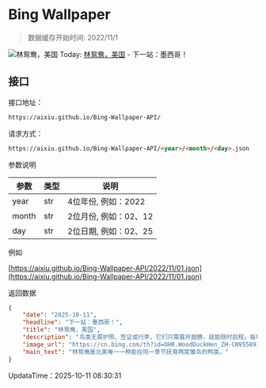 # Bing Wallpaper

> 数据缓存开始时间: 2022/11/1

![林鸳鸯，美国](https://cn.bing.com/th?id=OHR.WoodDuckHen_ZH-CN9558916773_1920x1080.webp)
Today: [林鸳鸯，美国](https://cn.bing.com/th?id=OHR.WoodDuckHen_ZH-CN9558916773_1920x1080.webp) - 下一站：墨西哥！

## 接口

接口地址：

```html
https://aixiu.github.io/Bing-Wallpaper-API/
```

请求方式：

```html
https://aixiu.github.io/Bing-Wallpaper-API/<year>/<month>/<day>.json
```

参数说明

| 参数 | 类型 | 说明 |
| - | - | - |
| year | str | 4位年份, 例如：2022 |
| month | str | 2位月份, 例如：02、12 |
| day | str | 2位日期, 例如：02、25 |

例如

[https://aixiu.github.io/Bing-Wallpaper-API/2022/11/01.json](https://aixiu.github.io/Bing-Wallpaper-API/2022/11/01.json)

返回数据

```json
{
    "date": "2025-10-11",
    "headline": "下一站：墨西哥！",
    "title": "林鸳鸯，美国",
    "description": "鸟类无需护照、签证或行李，它们只需展开翅膀，就能随时启程。每年两次，数十亿只候鸟跨越全球，在繁殖地与越冬地之间飞行数千英里。这段壮丽的旅程正是“世界候鸟日”所要强调的。从每年飞行约44000英里的北极燕鸥，到单次飞行就能横跨墨西哥湾的红喉蜂鸟，这些季节性迁徙的鸟儿展现了真正的耐力。该节日定在每年5月和10月的第二个星期六，同时提醒人们候鸟所面临的威胁：栖息地丧失、气候变化以及光污染，都可能干扰它们的迁徙路线。",
    "image_url": "https://cn.bing.com/th?id=OHR.WoodDuckHen_ZH-CN9558916773_1920x1080.webp",
    "main_text": "林鸳鸯是北美唯一一种能在同一季节抚育两窝雏鸟的鸭类。"
}
```

UpdataTime：2025-10-11 08:30:31

